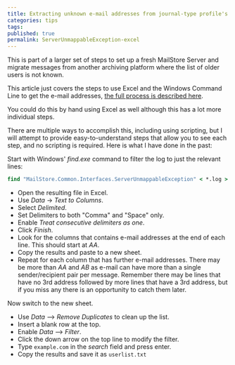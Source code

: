 ```yaml
---
title: Extracting unknown e-mail addresses from journal-type profile's debug log via Excel-757d218f
categories: tips
tags: 
published: true
permalink: ServerUnmappableException-excel
--- 
```

This is part of a larger set of steps to set up a fresh MailStore Server and migrate messages from another archiving platform where the list of older users is not known.

This article just covers the steps to use Excel and the Windows Command Line to get the e-mail addresses, [the full process is described here](ServerUnmappableException.md).

You could do this by hand using Excel as well although this has a lot more individual steps.

There are multiple ways to accomplish this, including using scripting, but I will attempt to provide easy-to-understand steps that allow you to see each step, and no scripting is required. Here is what I have done in the past:

Start with Windows' *find.exe* command to filter the log to just the relevant lines:

```cmd
find "MailStore.Common.Interfaces.ServerUnmappableException" < *.log > userlist.txt
````

- Open the resulting file in Excel.
- Use *Data* -> *Text to Columns*.
- Select *Delimited*.
- Set Delimiters to both "Comma" and "Space" only.
- Enable *Treat consecutive delimiters as one*.
- Click *Finish*.
- Look for the columns that contains e-mail addresses at the end of each line. This should start at *AA*.
- Copy the results and paste to a new sheet.
- Repeat for each column that has further e-mail addresses. There may be more than *AA* and *AB* as e-mail can have more than a single sender/recipient pair per message. Remember there may be lines that have no 3rd address followed by more lines that have a 3rd address, but if you miss any there is an opportunity to catch them later.

Now switch to the new sheet.

- Use *Data* --> *Remove Duplicates* to clean up the list.
- Insert a blank row at the top.
- Enable *Data* --> *Filter*.
- Click the down arrow on the top line to modify the filter.
- Type `example.com` in the *search* field and press enter.
- Copy the results and save it as `userlist.txt`